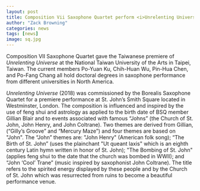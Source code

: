 ```yaml
---
layout: post
title: Composition Vii Saxophone Quartet perform <i>Unrelenting Universe</i> in Taiwan
author: "Zack Browning"
categories: news
tags: [news]
image: sq.jpg
---
```

Composition VII Saxophone Quartet gave the Taiwanese premiere of <i>Unrelenting Universe</i> at the National Taiwan University of the Arts in Taipei, Taiwan. The current members Po-Yuan Ku, Chih-Huan Wu, Pin-Hua Chen, and Po-Fang Chang all hold doctoral degrees in saxophone performance from different universities in North America.

<i>Unrelenting Universe</i> (2018) was commissioned by the Borealis Saxophone Quartet for a premiere performance at St. John’s Smith Square located in Westminster, London.  The composition is influenced and inspired by the use of feng shui and astrology as applied to the birth date of BSQ member Gillian Blair and to events associated with famous “Johns” (the Church of St. John, John Henry, and John Coltrane). Two themes are derived from Gillian, (“Gilly’s Groove” and “Mercury Maze”) and four themes are based on "John". The “John” themes are: "John Henry" (American folk song); “The Birth of St. John” (uses the plainchant "Ut queant laxis" which is an eighth century Latin hymn written in honor of St. John); "The Bombing of St. John" (applies feng shui to the date that the church was bombed in WWII); and “John ‘Cool’ Trane” (music inspired by saxophonist John Coltrane). The title refers to the spirited energy displayed by these people and by the Church of St. John which was resurrected from ruins to become a beautiful performance venue. 
